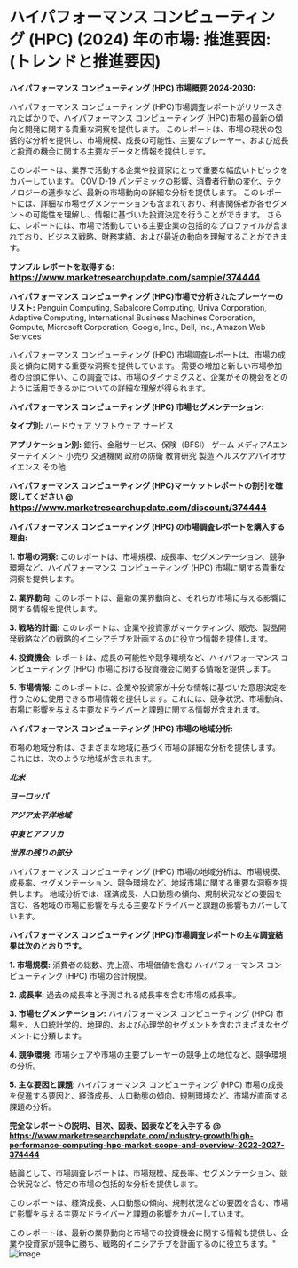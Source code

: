 # ハイパフォーマンス コンピューティング (HPC) (2024) 年の市場: 推進要因: (トレンドと推進要因)

<strong>ハイパフォーマンス コンピューティング (HPC) 市場概要 2024-2030:</strong>

ハイパフォーマンス コンピューティング (HPC)市場調査レポートがリリースされたばかりで、ハイパフォーマンス コンピューティング (HPC)市場の最新の傾向と開発に関する貴重な洞察を提供します。 このレポートは、市場の現状の包括的な分析を提供し、市場規模、成長の可能性、主要なプレーヤー、および成長と投資の機会に関する主要なデータと情報を提供します。

このレポートは、業界で活動する企業や投資家にとって重要な幅広いトピックをカバーしています。 COVID-19 パンデミックの影響、消費者行動の変化、テクノロジーの進歩など、最新の市場動向の詳細な分析を提供します。 このレポートには、詳細な市場セグメンテーションも含まれており、利害関係者が各セグメントの可能性を理解し、情報に基づいた投資決定を行うことができます。 さらに、レポートには、市場で活動している主要企業の包括的なプロファイルが含まれており、ビジネス戦略、財務実績、および最近の動向を理解することができます。



<strong>サンプル レポートを取得する: <a href=https://www.marketresearchupdate.com/sample/374444><font size=3 color=#0000ff>https://www.marketresearchupdate.com/sample/374444</font></a></strong>



<strong>ハイパフォーマンス コンピューティング (HPC)市場で分析されたプレーヤーのリスト:</strong>
Penguin Computing, Sabalcore Computing, Univa Corporation, Adaptive Computing, International Business Machines Corporation, Gompute, Microsoft Corporation, Google, Inc., Dell, Inc., Amazon Web Services

ハイパフォーマンス コンピューティング (HPC) 市場調査レポートは、市場の成長と傾向に関する重要な洞察を提供しています。 需要の増加と新しい市場参加者の台頭に伴い、この調査では、市場のダイナミクスと、企業がその機会をどのように活用できるかについての詳細な理解が得られます。



<strong>ハイパフォーマンス コンピューティング (HPC) 市場セグメンテーション:</strong>



<strong>タイプ別:</strong>
ハードウェア
ソフトウェア
サービス



<strong>アプリケーション別:</strong>
銀行、金融サービス、保険（BFSI）
ゲーム
メディアAエンターテイメント
小売り
交通機関
政府の防衛
教育研究
製造
ヘルスケアバイオサイエンス
その他



<strong>ハイパフォーマンス コンピューティング (HPC)マーケットレポートの割引を確認してください @ <a href=https://www.marketresearchupdate.com/discount/374444><font size=3 color=#0000ff>https://www.marketresearchupdate.com/discount/374444</font></a></strong>



<strong>ハイパフォーマンス コンピューティング (HPC) の市場調査レポートを購入する理由:</strong>



<strong>1. 市場の洞察:</strong> このレポートは、市場規模、成長率、セグメンテーション、競争環境など、ハイパフォーマンス コンピューティング (HPC) 市場に関する貴重な洞察を提供します。



<strong>2. 業界動向:</strong> このレポートは、最新の業界動向と、それらが市場に与える影響に関する情報を提供します。



<strong>3. 戦略的計画:</strong> このレポートは、企業や投資家がマーケティング、販売、製品開発戦略などの戦略的イニシアチブを計画するのに役立つ情報を提供します。



<strong>4. 投資機会:</strong> レポートは、成長の可能性や競争環境など、ハイパフォーマンス コンピューティング (HPC) 市場における投資機会に関する情報を提供します。



<strong>5. 市場情報:</strong> このレポートは、企業や投資家が十分な情報に基づいた意思決定を行うために使用できる市場情報を提供します。これには、競争状況、市場動向、市場に影響を与える主要なドライバーと課題に関する情報が含まれます。



<strong>ハイパフォーマンス コンピューティング (HPC) 市場の地域分析:</strong>

市場の地域分析は、さまざまな地域に基づく市場の詳細な分析を提供します。 これには、次のような地域が含まれます。

<em>

<strong>北米</strong></em>
<em>

<strong>ヨーロッパ</strong></em>
<em>

<strong>アジア太平洋地域</strong></em>
<em>

<strong>中東とアフリカ</strong></em>
<em>

<strong>世界の残りの部分</strong></em>

ハイパフォーマンス コンピューティング (HPC) 市場の地域分析は、市場規模、成長率、セグメンテーション、競争環境など、地域市場に関する重要な洞察を提供します。 地域分析では、経済成長、人口動態の傾向、規制状況などの要因を含む、各地域の市場に影響を与える主要なドライバーと課題の影響もカバーしています。



<strong>ハイパフォーマンス コンピューティング (HPC)市場調査レポートの主な調査結果は次のとおりです。</strong>



<strong>1. 市場規模:</strong> 消費者の総数、売上高、市場価値を含む ハイパフォーマンス コンピューティング (HPC) 市場の合計規模。



<strong>2. 成長率:</strong> 過去の成長率と予測される成長率を含む市場の成長率。



<strong>3. 市場セグメンテーション:</strong> ハイパフォーマンス コンピューティング (HPC) 市場を、人口統計学的、地理的、および心理学的セグメントを含むさまざまなセグメントに分類します。



<strong>4. 競争環境:</strong> 市場シェアや市場の主要プレーヤーの競争上の地位など、競争環境の分析。



<strong>5. 主な要因と課題:</strong> ハイパフォーマンス コンピューティング (HPC) 市場の成長を促進する要因と、経済成長、人口動態の傾向、規制環境など、市場が直面する課題の分析。



<strong><b>完全なレポートの説明、目次、図表、図表などを入手する @ <a href=https://www.marketresearchupdate.com/industry-growth/high-performance-computing-hpc-market-scope-and-overview-2022-2027-374444>https://www.marketresearchupdate.com/industry-growth/high-performance-computing-hpc-market-scope-and-overview-2022-2027-374444</a></b></strong>

結論として、市場調査レポートは、市場規模、成長率、セグメンテーション、競合状況など、特定の市場の包括的な分析を提供します。

このレポートは、経済成長、人口動態の傾向、規制状況などの要因を含む、市場に影響を与える主要なドライバーと課題の影響をカバーしています。

このレポートは、最新の業界動向と市場での投資機会に関する情報も提供し、企業や投資家が競争に勝ち、戦略的イニシアチブを計画するのに役立ちます。"
![image](https://github.com/renukap7961/renukap7961/assets/163852544/0286c235-3240-4554-b88b-ebd6826aa0f4)
